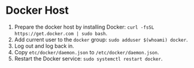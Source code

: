 # Docker Host

1. Prepare the docker host by installing Docker: `curl -fsSL https://get.docker.com | sudo bash`.
2. Add current user to the `docker` group: `sudo adduser $(whoami) docker`.
3. Log out and log back in.
4. Copy `etc/docker/daemon.json` to `/etc/docker/daemon.json`.
5. Restart the Docker service: `sudo systemctl restart docker`.
